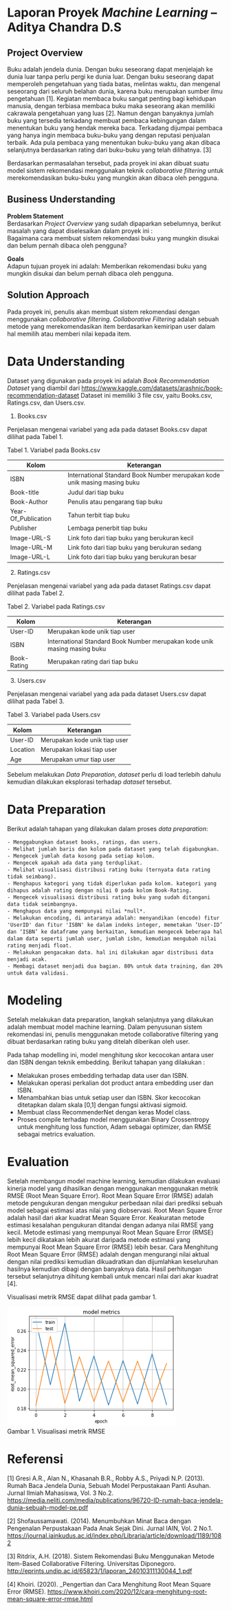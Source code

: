 # Laporan Proyek *Machine Learning* – Aditya Chandra D.S

## Project Overview
Buku adalah jendela dunia. Dengan buku seseorang dapat menjelajah ke dunia luar tanpa perlu pergi ke dunia luar. Dengan buku seseorang dapat memperoleh pengetahuan yang tiada batas, melintas waktu, dan mengenal seseorang dari seluruh belahan dunia, karena buku merupakan sumber ilmu pengetahuan [1].
Kegiatan membaca buku sangat penting bagi kehidupan manusia, dengan terbiasa membaca buku maka seseorang akan memiliki cakrawala pengetahuan yang luas [2].
Namun dengan banyaknya jumlah buku yang tersedia terkadang membuat pembaca kebingungan dalam menentukan buku yang hendak mereka baca. Terkadang dijumpai pembaca yang hanya ingin membaca buku-buku yang dengan reputasi penjualan terbaik. Ada pula pembaca yang menentukan buku-buku yang akan dibaca selanjutnya berdasarkan rating dari buku-buku yang telah dilihatnya. [3]

Berdasarkan permasalahan tersebut, pada proyek ini akan dibuat suatu model sistem rekomendasi menggunakan teknik *collaborative filtering* untuk merekomendasikan buku-buku yang mungkin akan dibaca oleh pengguna.

## Business Understanding

**Problem Statement** \
Berdasarkan *Project Overview* yang sudah dipaparkan sebelumnya, berikut masalah yang dapat diselesaikan dalam proyek ini : \
Bagaimana cara membuat sistem rekomendasi buku yang mungkin disukai dan belum pernah dibaca oleh pengguna?

**Goals** \
Adapun tujuan proyek ini adalah:
Memberikan rekomendasi buku yang mungkin disukai dan belum pernah dibaca oleh pengguna.

## Solution Approach
Pada proyek ini, penulis akan membuat sistem rekomendasi dengan menggunakan *collaborative filtering. Collaborative Filtering* adalah sebuah metode yang merekomendasikan item berdasarkan kemiripan user dalam hal memilih atau memberi nilai kepada item.

# Data Understanding

Dataset yang digunakan pada proyek ini adalah *Book Recommendation Dataset* yang diambil dari https://www.kaggle.com/datasets/arashnic/book-recommendation-dataset
Dataset ini memiliki 3 file csv, yaitu Books.csv, Ratings.csv, dan Users.csv.

1. Books.csv

Penjelasan mengenai variabel yang ada pada dataset Books.csv dapat dilihat pada Tabel 1.

Tabel 1. Variabel pada Books.csv

| Kolom               | Keterangan                                                                |
|---------------------|---------------------------------------------------------------------------|
| ISBN                | International Standard Book Number merupakan kode unik masing masing buku |
| Book-title          | Judul dari tiap buku                                                      |
| Book-Author         | Penulis atau pengarang tiap buku                                          |
| Year-Of_Publication | Tahun terbit tiap buku                                                    |
| Publisher           | Lembaga penerbit tiap buku                                                |
| Image-URL-S         | Link foto dari tiap buku yang berukuran kecil                             |
| Image-URL-M         | Link foto dari tiap buku yang berukuran sedang                            |
| Image-URL-L         | Link foto dari tiap buku yang berukuran besar                             |

2. Ratings.csv

Penjelasan mengenai variabel yang ada pada dataset Ratings.csv dapat dilihat pada Tabel 2.

Tabel 2. Variabel pada Ratings.csv

| Kolom       | Keterangan                                                                |
|-------------|---------------------------------------------------------------------------|
| User-ID     | Merupakan kode unik tiap user                                             |
| ISBN        | International Standard Book Number merupakan kode unik masing masing buku |
| Book-Rating | Merupakan rating dari tiap buku                                           |

3. Users.csv

Penjelasan mengenai variabel yang ada pada dataset Users.csv dapat dilihat pada Tabel 3.

Tabel 3. Variabel pada Users.csv

| Kolom    | Keterangan                    |
|----------|-------------------------------|
| User-ID  | Merupakan kode unik tiap user |
| Location | Merupakan lokasi tiap user    |
| Age      | Merupakan umur tiap user      |

Sebelum melakukan *Data Preparation*, *dataset* perlu di load terlebih dahulu kemudian dilakukan eksplorasi terhadap *dataset* tersebut.

# Data Preparation

Berikut adalah tahapan yang dilakukan dalam proses *data preparation*:

    - Menggabungkan dataset books, ratings, dan users.
    - Melihat jumlah baris dan kolom pada dataset yang telah digabungkan.
    - Mengecek jumlah data kosong pada setiap kolom.
    - Mengecek apakah ada data yang terduplikat.
    - Melihat visualisasi distribusi rating buku (ternyata data rating tidak seimbang).
    - Menghapus kategori yang tidak diperlukan pada kolom. kategori yang dihapus adalah rating dengan nilai 0 pada kolom Book-Rating.
    - Mengecek visualisasi distribusi rating buku yang sudah ditangani data tidak seimbangnya.
    - Menghapus data yang mempunyai nilai *null*.
    - Melakukan encoding, di antaranya adalah: menyandikan (encode) fitur 'UserID' dan fitur 'ISBN' ke dalam indeks integer, memetakan ‘User-ID’ dan ‘ISBN’ ke dataframe yang berkaitan, kemudian mengecek beberapa hal dalam data seperti jumlah user, jumlah isbn, kemudian mengubah nilai rating menjadi float.
    - Melakukan pengacakan data. hal ini dilakukan agar distribusi data menjadi acak.
    - Membagi dataset menjadi dua bagian. 80% untuk data training, dan 20% untuk data validasi.
    
# Modeling

Setelah melakukan data preparation, langkah selanjutnya yang dilakukan adalah membuat model machine learning. Dalam penyusunan sistem rekomendasi ini, penulis menggunakan metode collaborative filtering yang dibuat berdasarkan rating buku yang ditelah diberikan oleh user.

Pada tahap modelling ini, model menghitung skor kecocokan antara user dan ISBN dengan teknik embedding. Berikut tahapan yang dilakukan :
- Melakukan proses embedding terhadap data user dan ISBN.
- Melakukan operasi perkalian dot product antara embedding user dan ISBN.
- Menambahkan bias untuk setiap user dan ISBN. Skor kecocokan ditetapkan dalam skala [0,1] dengan fungsi aktivasi sigmoid.
- Membuat class RecommenderNet dengan keras Model class.
- Proses compile terhadap model menggunakan Binary Crossentropy untuk menghitung loss function, Adam sebagai optimizer, dan RMSE sebagai metrics evaluation.

# Evaluation

Setelah membangun model machine learning, kemudian dilakukan evaluasi kinerja model yang dihasilkan dengan menggunakan menggunakan metrik RMSE (Root Mean Square Error). Root Mean Square Error (RMSE) adalah metode pengukuran dengan mengukur perbedaan nilai dari prediksi sebuah model sebagai estimasi atas nilai yang diobservasi. Root Mean Square Error adalah hasil dari akar kuadrat Mean Square Error. Keakuratan metode estimasi kesalahan pengukuran ditandai dengan adanya nilai RMSE yang kecil. Metode estimasi yang mempunyai Root Mean Square Error (RMSE) lebih kecil dikatakan lebih akurat daripada metode estimasi yang mempunyai Root Mean Square Error (RMSE) lebih besar. Cara Menghitung Root Mean Square Error (RMSE) adalah dengan mengurangi nilai aktual dengan nilai prediksi kemudian dikuadratkan dan dijumlahkan keseluruhan hasilnya kemudian dibagi dengan banyaknya data. Hasil perhitungan tersebut selanjutnya dihitung kembali untuk mencari nilai dari akar kuadrat [4].

Visualisasi metrik RMSE dapat dilihat pada gambar 1. 

![image](https://raw.githubusercontent.com/adityacds/dicoding/main/metrics.png) \
Gambar 1. Visualisasi metrik RMSE 

# Referensi

[1] Gresi A.R., Alan N., Khasanah B.R., Robby A.S., Priyadi N.P. (2013). Rumah Baca Jendela Dunia, Sebuah Model Perpustakaan Panti Asuhan. Jurnal Ilmiah Mahasiswa, Vol. 3 No.2. https://media.neliti.com/media/publications/96720-ID-rumah-baca-jendela-dunia-sebuah-model-pe.pdf

[2] Shofaussamawati. (2014). Menumbuhkan Minat Baca dengan Pengenalan Perpustakaan Pada Anak Sejak Dini. Jurnal IAIN, Vol. 2 No.1. https://journal.iainkudus.ac.id/index.php/Libraria/article/download/1189/1082

[3] Ritdrix, A.H. (2018). Sistem Rekomendasi Buku Menggunakan Metode Item-Based Collaborative Filtering. Universitas Diponegoro. http://eprints.undip.ac.id/65823/1/laporan_24010311130044_1.pdf

[4] Khoiri. (2020). _Pengertian dan Cara Menghitung Root Mean Square Error (RMSE). https://www.khoiri.com/2020/12/cara-menghitung-root-mean-square-error-rmse.html
